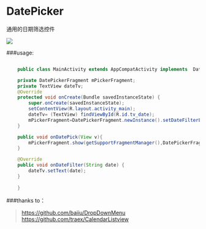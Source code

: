 # DatePicker
通用的日期筛选控件

![](https://github.com/vienan/DatePicker/blob/master/screenshot.gif)

###usage:
```java

	public class MainActivity extends AppCompatActivity implements 	DatePickerFragment.OnDateFilterListener {

    private DatePickerFragment mPickerFragment;
    private TextView dateTv;
    @Override
    protected void onCreate(Bundle savedInstanceState) {
        super.onCreate(savedInstanceState);
        setContentView(R.layout.activity_main);
        dateTv= (TextView) findViewById(R.id.tv_date);
        mPickerFragment=DatePickerFragment.newInstance().setDateFilterListener(this);
    }

    public void onDatePick(View v){
        mPickerFragment.show(getSupportFragmentManager(),DatePickerFragment.TAG);
    }

    @Override
    public void onDateFilter(String date) {
        dateTv.setText(date);
    }
    
	}

```

###thanks to：
>https://github.com/baiiu/DropDownMenu
>https://github.com/traex/CalendarListview

